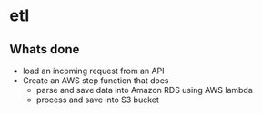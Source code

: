 # etl
<h2>Whats done</h2>

- load an incoming request from an API
- Create an AWS step function that does
  - parse and save data into Amazon RDS using AWS lambda
  - process and save into S3 bucket
